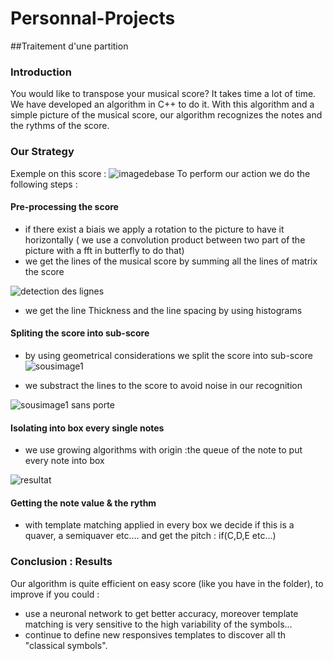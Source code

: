# Personnal-Projects

##Traitement d'une partition

### Introduction
You would like to transpose your musical score? It takes time a lot of time. We have developed an algorithm in C++ to do it. With this algorithm and a simple picture of the musical score, our algorithm recognizes the notes and the rythms of the score. 

### Our Strategy 
Exemple on this score :
![imagedebase](https://cloud.githubusercontent.com/assets/22492839/20073374/4a06019a-a52c-11e6-9a69-3666511e7969.jpg)
To perform our action we do the following steps : 

#### Pre-processing the score
- if there exist a biais we apply a rotation to the picture to have it horizontally ( we use a convolution product between two part of the picture with a fft in butterfly to do that)
- we get the lines of the musical score by summing all the lines of matrix the score

![detection des lignes](https://cloud.githubusercontent.com/assets/22492839/20073620/345def32-a52d-11e6-9b20-66a258fd335b.jpg)

- we get the line Thickness and the line spacing by using histograms

#### Spliting the score into sub-score
- by using geometrical considerations we split the score into sub-score
![sousimage1](https://cloud.githubusercontent.com/assets/22492839/20073400/6e413f5c-a52c-11e6-9ae3-a7e6d247f83e.jpg)

- we substract the lines to the score to avoid noise in our recognition


![sousimage1 sans porte](https://cloud.githubusercontent.com/assets/22492839/20073399/6e40e502-a52c-11e6-859d-c92d120bf63c.jpg)

#### Isolating into box every single notes
- we use growing algorithms with origin :the queue of the note to put every note into box

![resultat](https://cloud.githubusercontent.com/assets/22492839/20073398/6e401fd2-a52c-11e6-99b0-0f1ccb221589.png)


#### Getting the note value & the rythm
- with template matching applied in every box we decide if this is a quaver, a semiquaver etc.... and get the pitch : if(C,D,E etc...)

### Conclusion : Results
Our algorithm is quite efficient on easy score (like you have in the folder), to improve if you could :
- use a neuronal network to get better accuracy, moreover template matching is very sensitive to the high variability of the symbols...
- continue to define new responsives templates to discover all th "classical symbols".
